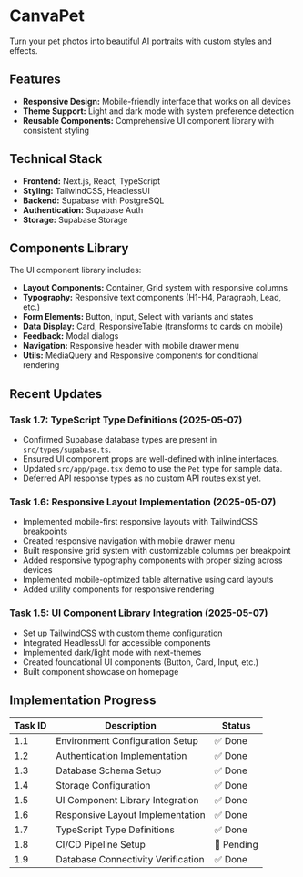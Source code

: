 # CanvaPet

Turn your pet photos into beautiful AI portraits with custom styles and effects.

## Features

- **Responsive Design:** Mobile-friendly interface that works on all devices
- **Theme Support:** Light and dark mode with system preference detection
- **Reusable Components:** Comprehensive UI component library with consistent styling

## Technical Stack

- **Frontend:** Next.js, React, TypeScript
- **Styling:** TailwindCSS, HeadlessUI
- **Backend:** Supabase with PostgreSQL 
- **Authentication:** Supabase Auth
- **Storage:** Supabase Storage

## Components Library

The UI component library includes:

- **Layout Components:** Container, Grid system with responsive columns
- **Typography:** Responsive text components (H1-H4, Paragraph, Lead, etc.)
- **Form Elements:** Button, Input, Select with variants and states
- **Data Display:** Card, ResponsiveTable (transforms to cards on mobile)
- **Feedback:** Modal dialogs
- **Navigation:** Responsive header with mobile drawer menu
- **Utils:** MediaQuery and Responsive components for conditional rendering

## Recent Updates

### Task 1.7: TypeScript Type Definitions (2025-05-07)
- Confirmed Supabase database types are present in `src/types/supabase.ts`.
- Ensured UI component props are well-defined with inline interfaces.
- Updated `src/app/page.tsx` demo to use the `Pet` type for sample data.
- Deferred API response types as no custom API routes exist yet.

### Task 1.6: Responsive Layout Implementation (2025-05-07)
- Implemented mobile-first responsive layouts with TailwindCSS breakpoints
- Created responsive navigation with mobile drawer menu
- Built responsive grid system with customizable columns per breakpoint
- Added responsive typography components with proper sizing across devices
- Implemented mobile-optimized table alternative using card layouts
- Added utility components for responsive rendering

### Task 1.5: UI Component Library Integration (2025-05-07)
- Set up TailwindCSS with custom theme configuration
- Integrated HeadlessUI for accessible components
- Implemented dark/light mode with next-themes
- Created foundational UI components (Button, Card, Input, etc.)
- Built component showcase on homepage

## Implementation Progress

| Task ID | Description | Status |
|---------|-------------|--------|
| 1.1 | Environment Configuration Setup | ✅ Done |
| 1.2 | Authentication Implementation | ✅ Done |
| 1.3 | Database Schema Setup | ✅ Done |
| 1.4 | Storage Configuration | ✅ Done |
| 1.5 | UI Component Library Integration | ✅ Done |
| 1.6 | Responsive Layout Implementation | ✅ Done |
| 1.7 | TypeScript Type Definitions | ✅ Done |
| 1.8 | CI/CD Pipeline Setup | 🔄 Pending |
| 1.9 | Database Connectivity Verification | ✅ Done |